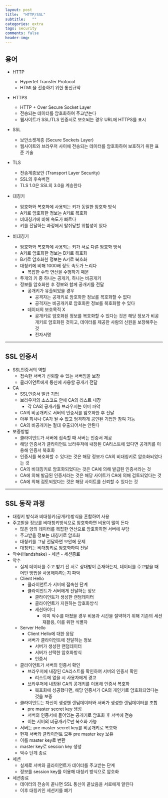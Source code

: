 ```yaml
---
layout: post
title:  "HTTP/SSL"
subtitle:   ""
categories: extra
tags: security
comments: false
header-img: 
---
```


## 용어
- HTTP
  - Hypertet Transfer Protocol
  - HTML을 전송하기 위한 통신규약
- HTTPS
  - HTTP + Over Secure Socket Layer
  - 전송되는 데이터를 암호화하여 주고받는다
  - 웹사이트가 SSL/TLS 인증서로 보호되는 경우 URL에 HTTPS를 표시
- SSL
  - 보안소켓계층 (Secure Sockets Layer)
  - 웹사이트와 브라우저 사이에 전송되는 데이터를 암호화하여 보호하기 위한 표준 기술
- TLS
  - 전송계층보안 (Transport Layer Security)
  - SSL의 후속버전
  - TLS 1.0은 SSL의 3.0을 계승한다

- 대칭키
  - 암호화와 복호화에 사용되는 키가 동일한 암호화 방식
  - A키로 암호화한 정보는 A키로 복호화
  - 비대칭키에 비해 속도가 빠르다
  - 키를 전달하는 과정에서 탈취당할 위험성이 있다


- 비대칭키
  - 암호화와 복호화에 사용되는 키가 서로 다른 암호화 방식
  - A키로 암호화한 정보는 B키로 복호화
  - B키로 암호화한 정보는 A키로 복호화
  - 대칭키에 비해 1000배 정도 속도가 느리다
    - 복잡한 수학 연산을 수행하기 때문
  - 두개의 키 중 하나는 공개키, 하나는 비공개키
  - 정보를 암호화한 후 정보와 함께 공개키를 전달
    - 공개키가 유출되었을 경우
      - 공격자는 공개키로 암호화한 정보를 복호화할 수 없다
      - 공격자는 비공개키로 암호화한 정보를 복호화할 수 있다
    - 데이터의 보호목적 X
      - 공개키로 암호화된 정보를 복호화할 수 있다는 것은 해당 정보가 비공개키로 암호화된 것이고, 데이터를 제공한 사람의 신원을 보장해주는 것
      - 전자서명   

***
## SSL 인증서
- SSL인증서의 역할
  - 접속한 서버가 신뢰할 수 있는  서버임을 보장
  - 클라이언트에게 통신에 사용할 공개키 전달
- CA
  - SSL인증서 발급 기업
  - 브라우저의 소스코드 안에 CA의 리스트 내장
    - 각 CA의 공개키를 브라우저는 이미 파악
  - CA의 비공개키로 서버의 인증서를 암호화한 후 전달
  - 아무 회사나 CA가 될 수 없고 엄격하게 공인된 기업만 참여 가능
  - CA의 비공개키는 절대 유출되어서는 안된다
- 보증방법
  - 클라이언트가 서버에 접속할 때 서버는 인증서 제공
  - 해당 인증서가 클라이언트 브라우저에 내장된 CA리스트에 있다면 공개키를 이용해 인증서 복호화
  - 인증서를 복호화할 수 있다는 것은 해당 정보가 CA의 비대칭키로 암호화되었다는 것
  - CA의 비대칭키로 암호화되었다는 것은 CA에 의해 발급된 인증서라는 것
  - CA에 의해 발급된 인증서라는 것은 해당 사이트가 CA에 의해 검토되었다는 것
  - CA에 의해 검토되었다는 것은 해당 사이트를 신뢰할 수 있다는 것   


***
## SSL 동작 과정
- 대칭키 방식과 비대칭키(공개키)방식을 혼합하여 사용
- 주고받을 정보를 비대칭키방식으로 암호화하면 비용이 많이 든다
  - 많은 양의 데이터를 복잡한 연산으로 암호화하면 서버에 부담
  - 주고받을 정보는 대칭키로 암호화
  - 대칭키를 그냥 전달하면 보안에 문제
  - 대칭키는 비대칭키로 암호화하여 전달
- 악수(Handshake) - 세션 - 세션종료
- 악수
  - 실제 데이터를 주고 받기 전 서로 상대방이 존재하는지, 데이터를 주고받을 때 어떤 방법을 사용해야하는지 파악
  - Client Hello
    - 클라이언트가 서버에 접속한 단계
    - 클라이언트가 서버에게 전달하는 정보
      - 클라이언트가 생성한 랜덤데이터
      - 클라이언트가 지원하는 암호화방식
      - 세션아이디
        - 이미 악수를 마쳤을 경우 비용과 시간을 절약하기 위해 기존의 세션 재활용, 이를 위한 식별자
  - Server Hello
    - Client Hello에 대한 응답
    - 서버가 클라이언트에 전달하는 정보
      - 서버가 생성한 랜덤데이터
      - 서버가 선택한 암호화방식
      - 인증서
  - 클라이언트가 서버의 인증서 확인
    - 브라우저에 내장된 CA리스트를 확인하여 서버의 인증서 확인
      - 리스트에 없을 시 사용자에게 경고
    - 브라우저에 내장된 CA의 공개키를 이용해 인증서 복호화
      - 복호화에 성공했다면, 해당 인증서가 CA의 개인키로 암호화되었다는 것을 보증
  - 클라이언트는 자신이 생성핸 랜덤데이터와 서버가 생성한 랜덤데이터를 조합
    - pre master secret key 생성
    - 서버의 인증서에 들어있는 공개키로 암호화 후 서버에 전송
    - 이는 서버의 비공개키로만 복호화 가능
  - 서버는 pre master secret key를 비공개키로 복호화
  - 현재 서버와 클라이언트 모두 pre master key 보유
  - 이를 master key로 변환
  - master key로 session key 생성
  - 악수 단계 종료
- 세션
  - 실제로 서버와 클라이언트가 데이터를 주고받는 단계
  - 정보를 session key를 이용해 대칭키 방식으로 암호화
- 세션종료
  - 데이터의 전송이 끝나면 SSL 통신이 끝났음을 서로에게 알린다
  - 이후 대칭키인 세션키를 폐기
